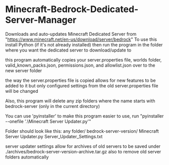 # Minecraft-Bedrock-Dedicated-Server-Manager
Downloads and auto-updates Minecraft Dedicated Server from "https://www.minecraft.net/en-us/download/server/bedrock"
To use this install Python (if it's not already installed) 
then run the program in the folder where you want the dedicated server to download/update to

this program automatically copies your server.properties file, worlds folder, valid_known_packs.json, permissions.json,
and allowlist.json over to the new server folder

the way the server.properties file is copied allows for new features to be added to it but only 
configured settings from the old server.properties file will be changed

Also, this program will delete any zip folders where the name 
starts with bedrock-server (only in the current directory)

You can use 'pyinstaller' to make this program easier to use, 
run "pyinstaller --onefile '.\Minecraft Server Updater.py'"

Folder should look like this:
any folder/
            bedrock-server-version/
            Minecraft Server Updater.py
            Server_Updater_Settings.txt

server updater settings allow for archives of old servers to be saved 
under ./archives/bedrock-server-version-archive.tar.gz
also to remove old server folders automatically 
